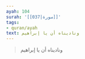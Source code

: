 ```yaml
---
ayah: 104
surah: '[[037|سورة]]'
tags:
- quran/ayah
text: وناديناه أن يا إبراهيم
---
```

> وناديناه أن يا إبراهيم
